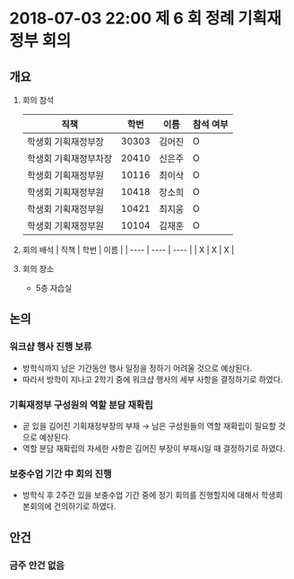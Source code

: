 # 2018-07-03 22:00 제 6 회 정례 기획재정부 회의

## 개요

1. 회의 참석

    | 직책                   | 학번  | 이름   | 참석 여부 |
    | ---------------------- | ----- | ------ | --------- |
    | 학생회 기획재정부장    | 30303 | 김어진 | O         |
    | 학생회 기획재정부차장  | 20410 | 신은주 | O         |
    | 학생회 기획재정부원    | 10116 | 최이삭 | O         |
    | 학생회 기획재정부원    | 10418 | 장소희 | O         |
    | 학생회 기획재정부원    | 10421 | 최지웅 | O         |
    | 학생회 기획재정부원    | 10104 | 김재훈 | O         |

2. 회의 배석
    | 직책 | 학번 | 이름 |
    | ---- | ---- | ---- |
    | X    | X    | X    |

3. 회의 장소

    - 5층 자습실

## 논의

### 워크샵 행사 진행 보류

- 방학식까지 남은 기간동안 행사 일정을 정하기 어려울 것으로 예상된다.
- 따라서 방학이 지나고 2학기 중에 워크샵 행사의 세부 사항을 결정하기로 하였다.

### 기획재정부 구성원의 역할 분담 재확립

- 곧 있을 김어진 기획재정부장의 부재 → 남은 구성원들의 역할 재확립이 필요할 것으로 예상된다.
- 역할 분담 재확립의 자세한 사항은 김어진 부장이 부재시일 때 결정하기로 하였다.

### 보충수업 기간 中 회의 진행

- 방학식 후 2주간 있을 보충수업 기간 중에 정기 회의를 진행할지에 대해서 학생회 본회의에 건의하기로 하였다.

## 안건
### 금주 안건 없음